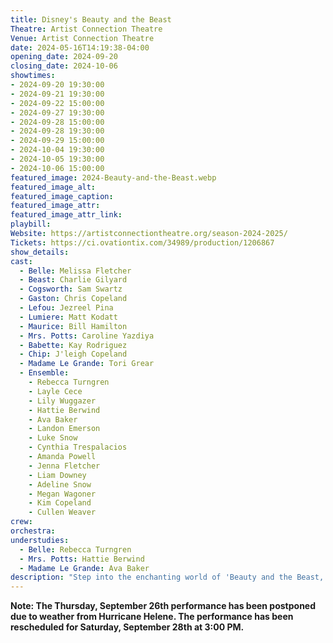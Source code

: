 ```yaml
---
title: Disney's Beauty and the Beast
Theatre: Artist Connection Theatre
Venue: Artist Connection Theatre
date: 2024-05-16T14:19:38-04:00
opening_date: 2024-09-20
closing_date: 2024-10-06
showtimes:
- 2024-09-20 19:30:00
- 2024-09-21 19:30:00
- 2024-09-22 15:00:00
- 2024-09-27 19:30:00
- 2024-09-28 15:00:00
- 2024-09-28 19:30:00
- 2024-09-29 15:00:00
- 2024-10-04 19:30:00
- 2024-10-05 19:30:00
- 2024-10-06 15:00:00
featured_image: 2024-Beauty-and-the-Beast.webp
featured_image_alt: 
featured_image_caption: 
featured_image_attr: 
featured_image_attr_link: 
playbill:
Website: https://artistconnectiontheatre.org/season-2024-2025/
Tickets: https://ci.ovationtix.com/34989/production/1206867
show_details: 
cast:
  - Belle: Melissa Fletcher
  - Beast: Charlie Gilyard
  - Cogsworth: Sam Swartz
  - Gaston: Chris Copeland
  - Lefou: Jezreel Pina
  - Lumiere: Matt Kodatt
  - Maurice: Bill Hamilton
  - Mrs. Potts: Caroline Yazdiya
  - Babette: Kay Rodriguez
  - Chip: J'leigh Copeland
  - Madame Le Grande: Tori Grear
  - Ensemble:
    - Rebecca Turngren
    - Layle Cece
    - Lily Wuggazer
    - Hattie Berwind
    - Ava Baker
    - Landon Emerson
    - Luke Snow
    - Cynthia Trespalacios
    - Amanda Powell
    - Jenna Fletcher
    - Liam Downey
    - Adeline Snow
    - Megan Wagoner
    - Kim Copeland
    - Cullen Weaver
crew:
orchestra:
understudies:
  - Belle: Rebecca Turngren
  - Mrs. Potts: Hattie Berwind
  - Madame Le Grande: Ava Baker
description: "Step into the enchanting world of 'Beauty and the Beast,' where love transcends appearances and magic transforms hearts."
---
```

**Note: The Thursday, September 26th performance has been postponed due to weather from Hurricane Helene. The performance has been rescheduled for Saturday, September 28th at 3:00 PM.**